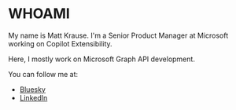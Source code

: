 # WHOAMI
My name is Matt Krause. I'm a Senior Product Manager at Microsoft working on Copilot Extensibility.

Here, I mostly work on Microsoft Graph API development. 

You can follow me at: 
- [Bluesky](https://bsky.app/profile/mattckrause.com)
- [LinkedIn](https://www.linkedin.com/in/matthew-krause/)

